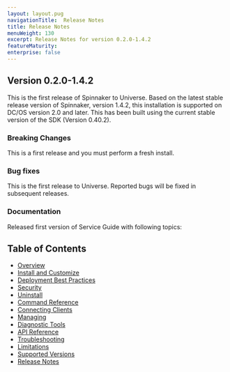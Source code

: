 ```yaml
---
layout: layout.pug
navigationTitle:  Release Notes
title: Release Notes
menuWeight: 130
excerpt: Release Notes for version 0.2.0-1.4.2
featureMaturity:
enterprise: false
---
```


## Version 0.2.0-1.4.2

This is the first release of Spinnaker to Universe. Based on the latest stable release version of Spinnaker, version 1.4.2, this installation is supported on DC/OS version 2.0 and later. This has been built using the current stable version of the SDK (Version 0.40.2).

### Breaking Changes

This is a first release and you must perform a fresh install.  


### Bug fixes

This is the first release to Universe. Reported bugs will be fixed in subsequent releases.

### Documentation

Released first version of Service Guide with following topics:

## Table of Contents

- [Overview](overview/index.md)
- [Install and Customize](install/index.md)
- [Deployment Best Practices](deploymentbestpractice/index.md)
- [Security](security/index.md)
- [Uninstall](uninstall/index.md)
- [Command Reference](command-reference/index.md)
- [Connecting Clients](connecting-clients/index.md)
- [Managing](managing/index.md)
- [Diagnostic Tools](diagnostictools/index.md)
- [API Reference](api-reference/index.md)
- [Troubleshooting](troubleshooting/index.md)
- [Limitations](limitations/index.md)
- [Supported Versions](supported-versions/index.md)
- [Release Notes](release-notes/index.md)
